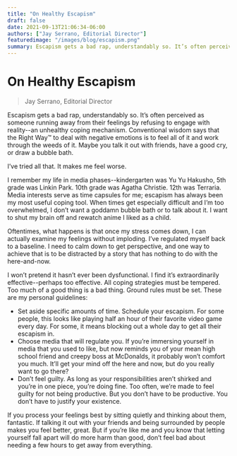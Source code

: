 ```yaml
---
title: "On Healthy Escapism"
draft: false
date: 2021-09-13T21:06:34-06:00
authors: ["Jay Serrano, Editorial Director"]
featuredimage: "/images/blog/escapism.png"
summary: Escapism gets a bad rap, understandably so. It’s often perceived as someone running away from their feelings by refusing to engage with reality--an unhealthy coping mechanism. Conventional wisdom says that the Right Way™ to deal with negative emotions is to feel all of it and work through the weeds of it. Maybe you talk it out with friends, have a good cry, or draw a bubble bath. I’ve tried all that. It makes me feel worse. 
---
```


# On Healthy Escapism
> Jay Serrano, Editorial Director

 Escapism gets a bad rap, understandably so. It’s often perceived as someone running away from their feelings by refusing to engage with reality--an unhealthy coping mechanism. Conventional wisdom says that the Right Way™ to deal with negative emotions is to feel all of it and work through the weeds of it. Maybe you talk it out with friends, have a good cry, or draw a bubble bath.

I’ve tried all that. It makes me feel worse. 

I remember my life in media phases--kindergarten was Yu Yu Hakusho, 5th grade was Linkin Park. 10th grade was Agatha Christie. 12th was Terraria. Media interests serve as time capsules for me; escapism has always been my most useful coping tool. When times get especially difficult and I’m too overwhelmed, I don’t want a goddamn bubble bath or to talk about it. I want to shut my brain off and rewatch anime I liked as a child. 

 Oftentimes, what happens is that once my stress comes down, I can actually examine my feelings without imploding. I’ve regulated myself back to a baseline. I need to calm down to get perspective, and one way to achieve that is to be distracted by a story that has nothing to do with the here-and-now. 

 I won’t pretend it hasn’t ever been dysfunctional. I find it’s extraordinarily effective--perhaps too effective. All coping strategies must be tempered. Too much of a good thing is a bad thing. Ground rules must be set. These are my personal guidelines:
 
 - Set aside specific amounts of time. Schedule your escapism. For some people, this looks like playing half an hour of their favorite video game every day. For some, it means blocking out a whole day to get all their escapism in.
 - Choose media that will regulate you. If you’re immersing yourself in media that you used to like, but now reminds you of your mean high school friend and creepy boss at McDonalds, it probably won’t comfort you much. It’ll get your mind off the here and now, but do you really want to go there?
- Don’t feel guilty. As long as your responsibilities aren’t shirked and you’re in one piece, you’re doing fine. Too often, we’re made to feel guilty for not being productive. But you don’t have to be productive. You don’t have to  justify your existence. 

If you process your feelings best by sitting quietly and thinking about them, fantastic. If talking it out with your friends and being surrounded by people makes you feel better, great. But if you’re like me and you know that letting yourself fall apart will do more harm than good, don’t feel bad about needing a few hours to get away from everything.